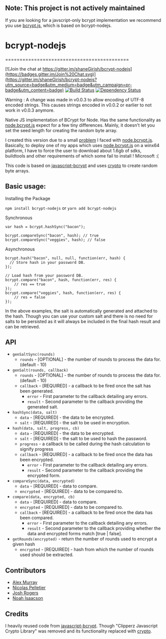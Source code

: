 ## Note: This project is not actively maintained

If you are looking for a javscript-only bcrypt implementation we recommend you use [bcrypt.js](https://github.com/dcodeIO/bcrypt.js), which is based on bcrypt-nodejs.


# bcrypt-nodejs
===========================================

[![Join the chat at https://gitter.im/shaneGirish/bcrypt-nodejs](https://badges.gitter.im/Join%20Chat.svg)](https://gitter.im/shaneGirish/bcrypt-nodejs?utm_source=badge&utm_medium=badge&utm_campaign=pr-badge&utm_content=badge)
[![Build Status](https://secure.travis-ci.org/shaneGirish/bcrypt-nodejs.png)](http://travis-ci.org/shaneGirish/bcrypt-nodejs)
[![Dependency Status](https://david-dm.org/shaneGirish/bcrypt-nodejs.png)](https://david-dm.org/shaneGirish/bcrypt-nodejs)


Warning : A change was made in v0.0.3 to allow encoding of UTF-8 encoded strings. This causes strings encoded in v0.0.2 or earlier to not work in v0.0.3 anymore.

Native JS implementation of BCrypt for Node.
Has the same functionality as [node.bcrypt.js] expect for a few tiny differences.
Mainly, it doesn't let you set the seed length for creating the random byte array.

I created this version due to a small [problem](https://github.com/ncb000gt/node.bcrypt.js/issues/102) I faced with [node.bcrypt.js].
Basically, to deploy one of my apps which uses [node.bcrypt.js] on a winx64 platform, I have to force the user to download about 1.6gb of sdks, buildtools and other requirements of which some fail to install ! Microsoft :(

This code is based on [javascript-bcrypt] and uses [crypto] to create random byte arrays.

## Basic usage:

Installing the Package

`npm install bcrypt-nodejs`
or
`yarn add bcrypt-nodejs`

Synchronous
```
var hash = bcrypt.hashSync("bacon");

bcrypt.compareSync("bacon", hash); // true
bcrypt.compareSync("veggies", hash); // false
```

Asynchronous
```
bcrypt.hash("bacon", null, null, function(err, hash) {
  // Store hash in your password DB.
});

// Load hash from your password DB.
bcrypt.compare("bacon", hash, function(err, res) {
    // res == true
});
bcrypt.compare("veggies", hash, function(err, res) {
    // res = false
});
```

In the above examples, the salt is automatically generated and attached to the hash.
Though you can use your custom salt and there is no need for salts to be persisted as it will always be included in the final hash result and can be retrieved.

## API
* `genSaltSync(rounds)`
    * `rounds` - [OPTIONAL] - the number of rounds to process the data for. (default - 10)
* `genSalt(rounds, callback)`
    * `rounds` - [OPTIONAL] - the number of rounds to process the data for. (default - 10)
    * `callback` - [REQUIRED] - a callback to be fired once the salt has been generated.
        * `error` - First parameter to the callback detailing any errors.
        * `result` - Second parameter to the callback providing the generated salt.
* `hashSync(data, salt)`
    * `data` - [REQUIRED] - the data to be encrypted.
    * `salt` - [REQUIRED] - the salt to be used in encryption.
* `hash(data, salt, progress, cb)`
    * `data` - [REQUIRED] - the data to be encrypted.
    * `salt` - [REQUIRED] - the salt to be used to hash the password.
    * `progress` - a callback to be called during the hash calculation to signify progress
    * `callback` - [REQUIRED] - a callback to be fired once the data has been encrypted.
        * `error` - First parameter to the callback detailing any errors.
        * `result` - Second parameter to the callback providing the encrypted form.
* `compareSync(data, encrypted)`
    * `data` - [REQUIRED] - data to compare.
    * `encrypted` - [REQUIRED] - data to be compared to.
* `compare(data, encrypted, cb)`
    * `data` - [REQUIRED] - data to compare.
    * `encrypted` - [REQUIRED] - data to be compared to.
    * `callback` - [REQUIRED] - a callback to be fired once the data has been compared.
        * `error` - First parameter to the callback detailing any errors.
        * `result` - Second parameter to the callback providing whether the data and encrypted forms match [true | false].
* `getRounds(encrypted)` - return the number of rounds used to encrypt a given hash
    * `encrypted` - [REQUIRED] - hash from which the number of rounds used should be extracted.

## Contributors
* [Alex Murray][alexmurray]
* [Nicolas Pelletier][NicolasPelletier]
* [Josh Rogers][geekymole]
* [Noah Isaacson][nisaacson]

## Credits
I heavily reused code from [javascript-bcrypt]. Though "Clipperz Javascript Crypto Library" was removed and its functionality replaced with [crypto].

[crypto]:(http://nodejs.org/api/crypto.html)
[node.bcrypt.js]:https://github.com/ncb000gt/node.bcrypt.js.git
[javascript-bcrypt]:https://github.com/nevins-b/javascript-bcrypt

[alexmurray]:https://github.com/alexmurray
[NicolasPelletier]:https://github.com/NicolasPelletier
[geekymole]:https://github.com/geekymole
[nisaacson]:https://github.com/nisaacson
